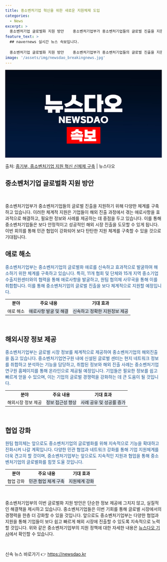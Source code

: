 ```yaml
---
title: 중소벤처기업 혁신을 위한 새로운 지원체제 도입
categories:
  - News
excerpt: >
  중소벤처기업 글로벌화 지원 방안    중소벤처기업부가 중소벤처기업들의 글로벌 진출을 지원하기 위해 다양한 체…
feature_text: >
  ## navernews 실시간 뉴스 속보입니다.

  중소벤처기업 글로벌화 지원 방안    중소벤처기업부가 중소벤처기업들의 글로벌 진출을 지원하기 위해 다양한 체…
image: '/assets/img/newsdao_breakingnews.jpg'
---
```


![뉴스다오 속보](/assets/img/newsdao_breakingnews.jpg)

<p>출처: <a href="https://newsdao.kr/4476" rel="dofollow">중기부, 중소벤처기업 지원 혁신 신체제 구축</a> | 뉴스다오</p>

<h2>중소벤처기업 글로벌화 지원 방안</h2>
<p data-ke-size="size16">&nbsp;</p>

중소벤처기업부가 중소벤처기업들의 글로벌 진출을 지원하기 위해 다양한 체계를 구축하고 있습니다. 이러한 체계적 지원은 기업들이 해외 진출 과정에서 겪는 애로사항을 효과적으로 해결하고, 필요한 정보와 사례를 제공하는 데 중점을 두고 있습니다. 이를 통해 중소벤처기업들은 보다 안정적이고 성공적인 해외 시장 진출을 도모할 수 있게 됩니다. 이번 회의를 통해 민관 협업이 강화되어 보다 탄탄한 지원 체계를 구축할 수 있을 것으로 기대됩니다.

<h2>애로 해소</h2>
<p><span style="color: #1a5490;">중소벤처기업부는 중소벤처기업의 글로벌화 애로를 신속하고 효과적으로 발굴하여 해소하기 위한 체계를 구축하고 있습니다. 특히, 11개 협회 및 단체와 15개 지역 중소기업수출지원센터와의 협력을 통해 애로사항을 발굴하고, 원팀 협의체 사무국을 통해 이를 취합합니다. 이를 통해 중소벤처기업의 글로벌 진출을 보다 체계적으로 지원할 예정입니다.</span></p>

<table>
<tbody>
<tr>
<td style="text-align: center; height: 17px;"><strong>분야</strong></td>
<td style="text-align: center; height: 17px;"><strong>주요 내용</strong></td>
<td style="text-align: center; height: 17px;"><strong>기대 효과</strong></td>
</tr>
<tr>
<td style="text-align: center; height: 17px;">애로 해소</td>
<td style="text-align: center; height: 17px;"><span style="background-color: #21538527;">애로사항 발굴 및 해결</span></td>
<td style="text-align: center; height: 17px;"><span style="background-color: #21538527;">신속하고 정확한 지원정보 제공</span></td>
</tr>
</tbody>
</table>
<p data-ke-size="size16">&nbsp;</p>

<h2>해외시장 정보 제공</h2>
<p><span style="color: #1a5490;">중소벤처기업부는 글로벌 시장 정보를 체계적으로 제공하여 중소벤처기업의 해외진출을 돕고 있습니다. 중소벤처기업연구원 내에 신설된 글로벌 센터는 현지 네트워크 정보를 취합하고 분석하는 기능을 담당하고, 취합된 정보와 해외 진출 사례는 중소벤처기업연구원 홈페이지를 통해 온라인으로 제공될 예정입니다. 기업들은 필요한 정보를 쉽고 빠르게 얻을 수 있으며, 이는 기업의 글로벌 경쟁력을 강화하는 데 큰 도움이 될 것입니다.</span></p>

<table>
<tbody>
<tr>
<td style="text-align: center; height: 17px;"><strong>분야</strong></td>
<td style="text-align: center; height: 17px;"><strong>주요 내용</strong></td>
<td style="text-align: center; height: 17px;"><strong>기대 효과</strong></td>
</tr>
<tr>
<td style="text-align: center; height: 17px;">해외시장 정보 제공</td>
<td style="text-align: center; height: 17px;"><span style="background-color: #21538527;">정보 접근성 향상</span></td>
<td style="text-align: center; height: 17px;"><span style="background-color: #21538527;">사례 공유 및 성공률 증가</span></td>
</tr>
</tbody>
</table>
<p data-ke-size="size16">&nbsp;</p>

<h2>협업 강화</h2>
<p><span style="color: #1a5490;">원팀 협의체는 앞으로도 중소벤처기업의 글로벌화를 위해 지속적으로 기능을 확대하고 진화시켜 나갈 계획입니다. 다양한 민관 협업과 네트워크 강화를 통해 기업 지원체계를 더욱 견고히 할 것이며, 중소벤처기업부는 앞으로도 지속적인 지원과 협업을 통해 중소벤처기업의 글로벌화를 힘껏 도울 것입니다.</span></p>

<table>
<tbody>
<tr>
<td style="text-align: center; height: 17px;"><strong>분야</strong></td>
<td style="text-align: center; height: 17px;"><strong>주요 내용</strong></td>
<td style="text-align: center; height: 17px;"><strong>기대 효과</strong></td>
</tr>
<tr>
<td style="text-align: center; height: 17px;">협업 강화</td>
<td style="text-align: center; height: 17px;"><span style="background-color: #21538527;">민관 협업 체계 구축</span></td>
<td style="text-align: center; height: 17px;"><span style="background-color: #21538527;">지원체계 강화</span></td>
</tr>
</tbody>
</table>
<p data-ke-size="size16">&nbsp;</p>

중소벤처기업부의 이번 글로벌화 지원 방안은 단순한 정보 제공에 그치지 않고, 실질적인 해결책을 제시하고 있습니다. 중소벤처기업들은 이번 기회를 통해 글로벌 시장에서의 경쟁력을 한층 더 강화할 수 있을 것입니다. 앞으로도 중소벤처기업부는 다양한 협업과 지원을 통해 기업들이 보다 쉽고 빠르게 해외 시장에 진출할 수 있도록 지속적으로 노력할 것입니다. 위와 같은 중소벤처기업부의 지원 정책에 대한 자세한 내용은 <a href="https://newsdao.kr/4476">뉴스다오 기사</a>에서 확인할 수 있습니다.
<p data-ke-size="size16">&nbsp;</p> 

신속 뉴스 바로가기 👉 <a href="https://newsdao.kr" rel="dofollow">https://newsdao.kr</a>


